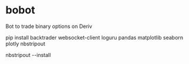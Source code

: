# bobot
Bot to trade binary options on Deriv


pip install backtrader websocket-client loguru pandas matplotlib seaborn plotly nbstripout

nbstripout --install

